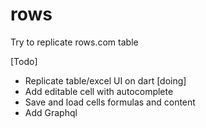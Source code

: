 # rows

Try to replicate rows.com table

[Todo]
* Replicate table/excel UI on dart [doing]
* Add editable cell with autocomplete
* Save and load cells formulas and content
* Add Graphql